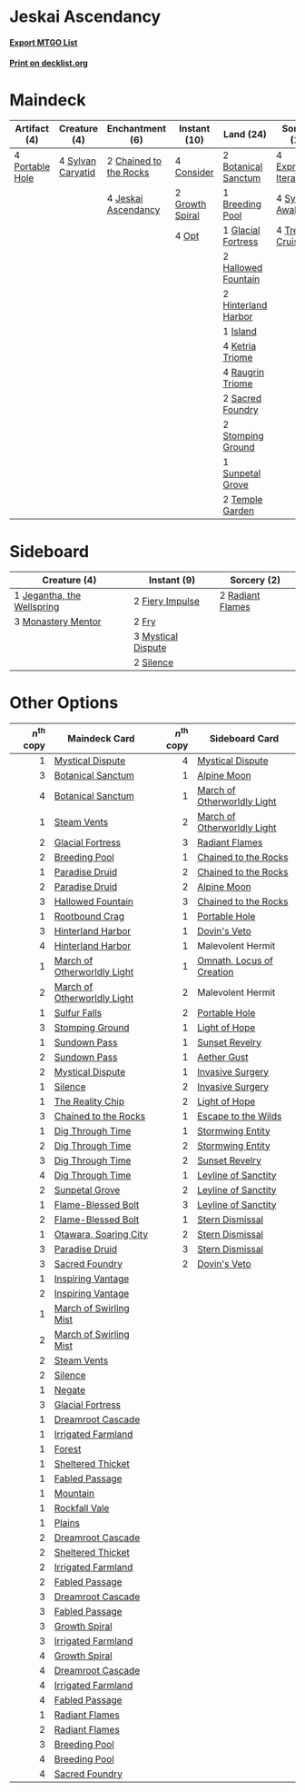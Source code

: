 # Jeskai Ascendancy

#### [Export MTGO List](../collection/Jeskai%20Ascendancy/Jeskai%20Ascendancy.txt)
#### [Print on decklist.org](http://decklist.org/?deckmain=2%09Botanical%20Sanctum%0A1%09Breeding%20Pool%0A2%09Chained%20to%20the%20Rocks%0A4%09Consider%0A4%09Expressive%20Iteration%0A1%09Glacial%20Fortress%0A2%09Growth%20Spiral%0A2%09Hallowed%20Fountain%0A2%09Hinterland%20Harbor%0A1%09Island%0A4%09Jeskai%20Ascendancy%0A4%09Ketria%20Triome%0A4%09Opt%0A4%09Portable%20Hole%0A4%09Raugrin%20Triome%0A2%09Sacred%20Foundry%0A2%09Stomping%20Ground%0A1%09Sunpetal%20Grove%0A4%09Sylvan%20Awakening%0A4%09Sylvan%20Caryatid%0A2%09Temple%20Garden%0A4%09Treasure%20Cruise&deckside=2%09Fiery%20Impulse%0A2%09Fry%0A1%09Jegantha,%20the%20Wellspring%0A3%09Monastery%20Mentor%0A3%09Mystical%20Dispute%0A2%09Radiant%20Flames%0A2%09Silence)
# Maindeck

|                                       Artifact (4)                                       |                                        Creature (4)                                        |                                         Enchantment (6)                                         |                                       Instant (10)                                       |                                          Land (24)                                           |                                          Sorcery (12)                                           |
|------------------------------------------------------------------------------------------|--------------------------------------------------------------------------------------------|-------------------------------------------------------------------------------------------------|------------------------------------------------------------------------------------------|----------------------------------------------------------------------------------------------|-------------------------------------------------------------------------------------------------|
|4 [Portable Hole](http://gatherer.wizards.com/Pages/Card/Details.aspx?multiverseid=527320)|4 [Sylvan Caryatid](http://gatherer.wizards.com/Pages/Card/Details.aspx?multiverseid=373624)|2 [Chained to the Rocks](http://gatherer.wizards.com/Pages/Card/Details.aspx?multiverseid=373521)|4 [Consider](http://gatherer.wizards.com/Pages/Card/Details.aspx?multiverseid=534803)     |2 [Botanical Sanctum](http://gatherer.wizards.com/Pages/Card/Details.aspx?multiverseid=417817)|4 [Expressive Iteration](http://gatherer.wizards.com/Pages/Card/Details.aspx?multiverseid=513678)|
|                                                                                          |                                                                                            |4 [Jeskai Ascendancy](http://gatherer.wizards.com/Pages/Card/Details.aspx?multiverseid=386571)   |2 [Growth Spiral](http://gatherer.wizards.com/Pages/Card/Details.aspx?multiverseid=457322)|1 [Breeding Pool](http://gatherer.wizards.com/Pages/Card/Details.aspx?multiverseid=97088)     |4 [Sylvan Awakening](http://gatherer.wizards.com/Pages/Card/Details.aspx?multiverseid=443071)    |
|                                                                                          |                                                                                            |                                                                                                 |4 [Opt](http://gatherer.wizards.com/Pages/Card/Details.aspx?multiverseid=442948)          |1 [Glacial Fortress](http://gatherer.wizards.com/Pages/Card/Details.aspx?multiverseid=190562) |4 [Treasure Cruise](http://gatherer.wizards.com/Pages/Card/Details.aspx?multiverseid=420718)     |
|                                                                                          |                                                                                            |                                                                                                 |                                                                                          |2 [Hallowed Fountain](http://gatherer.wizards.com/Pages/Card/Details.aspx?multiverseid=97071) |                                                                                                 |
|                                                                                          |                                                                                            |                                                                                                 |                                                                                          |2 [Hinterland Harbor](http://gatherer.wizards.com/Pages/Card/Details.aspx?multiverseid=443128)|                                                                                                 |
|                                                                                          |                                                                                            |                                                                                                 |                                                                                          |1 [Island](http://gatherer.wizards.com/Pages/Card/Details.aspx?multiverseid=439857)           |                                                                                                 |
|                                                                                          |                                                                                            |                                                                                                 |                                                                                          |4 [Ketria Triome](http://gatherer.wizards.com/Pages/Card/Details.aspx?multiverseid=479770)    |                                                                                                 |
|                                                                                          |                                                                                            |                                                                                                 |                                                                                          |4 [Raugrin Triome](http://gatherer.wizards.com/Pages/Card/Details.aspx?multiverseid=479771)   |                                                                                                 |
|                                                                                          |                                                                                            |                                                                                                 |                                                                                          |2 [Sacred Foundry](http://gatherer.wizards.com/Pages/Card/Details.aspx?multiverseid=405106)   |                                                                                                 |
|                                                                                          |                                                                                            |                                                                                                 |                                                                                          |2 [Stomping Ground](http://gatherer.wizards.com/Pages/Card/Details.aspx?multiverseid=405110)  |                                                                                                 |
|                                                                                          |                                                                                            |                                                                                                 |                                                                                          |1 [Sunpetal Grove](http://gatherer.wizards.com/Pages/Card/Details.aspx?multiverseid=420946)   |                                                                                                 |
|                                                                                          |                                                                                            |                                                                                                 |                                                                                          |2 [Temple Garden](http://gatherer.wizards.com/Pages/Card/Details.aspx?multiverseid=405112)    |                                                                                                 |


# Sideboard

|                                            Creature (4)                                             |                                         Instant (9)                                         |                                        Sorcery (2)                                        |
|-----------------------------------------------------------------------------------------------------|---------------------------------------------------------------------------------------------|-------------------------------------------------------------------------------------------|
|1 [Jegantha, the Wellspring](http://gatherer.wizards.com/Pages/Card/Details.aspx?multiverseid=479742)|2 [Fiery Impulse](http://gatherer.wizards.com/Pages/Card/Details.aspx?multiverseid=398516)   |2 [Radiant Flames](http://gatherer.wizards.com/Pages/Card/Details.aspx?multiverseid=402002)|
|3 [Monastery Mentor](http://gatherer.wizards.com/Pages/Card/Details.aspx?multiverseid=391883)        |2 [Fry](http://gatherer.wizards.com/Pages/Card/Details.aspx?multiverseid=466894)             |                                                                                           |
|                                                                                                     |3 [Mystical Dispute](http://gatherer.wizards.com/Pages/Card/Details.aspx?multiverseid=473020)|                                                                                           |
|                                                                                                     |2 [Silence](http://gatherer.wizards.com/Pages/Card/Details.aspx?multiverseid=191083)         |                                                                                           |


# Other Options

|*n*<sup>th</sup> copy|                                            Maindeck Card                                             |*n*<sup>th</sup> copy|                                            Sideboard Card                                            |
|--------------------:|------------------------------------------------------------------------------------------------------|--------------------:|------------------------------------------------------------------------------------------------------|
|                    1|[Mystical Dispute](http://gatherer.wizards.com/Pages/Card/Details.aspx?multiverseid=473020)           |                    4|[Mystical Dispute](http://gatherer.wizards.com/Pages/Card/Details.aspx?multiverseid=473020)           |
|                    3|[Botanical Sanctum](http://gatherer.wizards.com/Pages/Card/Details.aspx?multiverseid=417817)          |                    1|[Alpine Moon](http://gatherer.wizards.com/Pages/Card/Details.aspx?multiverseid=447264)                |
|                    4|[Botanical Sanctum](http://gatherer.wizards.com/Pages/Card/Details.aspx?multiverseid=417817)          |                    1|[March of Otherworldly Light](http://gatherer.wizards.com/Pages/Card/Details.aspx?multiverseid=548321)|
|                    1|[Steam Vents](http://gatherer.wizards.com/Pages/Card/Details.aspx?multiverseid=405109)                |                    2|[March of Otherworldly Light](http://gatherer.wizards.com/Pages/Card/Details.aspx?multiverseid=548321)|
|                    2|[Glacial Fortress](http://gatherer.wizards.com/Pages/Card/Details.aspx?multiverseid=190562)           |                    3|[Radiant Flames](http://gatherer.wizards.com/Pages/Card/Details.aspx?multiverseid=402002)             |
|                    2|[Breeding Pool](http://gatherer.wizards.com/Pages/Card/Details.aspx?multiverseid=97088)               |                    1|[Chained to the Rocks](http://gatherer.wizards.com/Pages/Card/Details.aspx?multiverseid=373521)       |
|                    1|[Paradise Druid](http://gatherer.wizards.com/Pages/Card/Details.aspx?multiverseid=461098)             |                    2|[Chained to the Rocks](http://gatherer.wizards.com/Pages/Card/Details.aspx?multiverseid=373521)       |
|                    2|[Paradise Druid](http://gatherer.wizards.com/Pages/Card/Details.aspx?multiverseid=461098)             |                    2|[Alpine Moon](http://gatherer.wizards.com/Pages/Card/Details.aspx?multiverseid=447264)                |
|                    3|[Hallowed Fountain](http://gatherer.wizards.com/Pages/Card/Details.aspx?multiverseid=97071)           |                    3|[Chained to the Rocks](http://gatherer.wizards.com/Pages/Card/Details.aspx?multiverseid=373521)       |
|                    1|[Rootbound Crag](http://gatherer.wizards.com/Pages/Card/Details.aspx?multiverseid=420934)             |                    1|[Portable Hole](http://gatherer.wizards.com/Pages/Card/Details.aspx?multiverseid=527320)              |
|                    3|[Hinterland Harbor](http://gatherer.wizards.com/Pages/Card/Details.aspx?multiverseid=443128)          |                    1|[Dovin's Veto](http://gatherer.wizards.com/Pages/Card/Details.aspx?multiverseid=461120)               |
|                    4|[Hinterland Harbor](http://gatherer.wizards.com/Pages/Card/Details.aspx?multiverseid=443128)          |                    1|Malevolent Hermit                                                                                     |
|                    1|[March of Otherworldly Light](http://gatherer.wizards.com/Pages/Card/Details.aspx?multiverseid=548321)|                    1|[Omnath, Locus of Creation](http://gatherer.wizards.com/Pages/Card/Details.aspx?multiverseid=491883)  |
|                    2|[March of Otherworldly Light](http://gatherer.wizards.com/Pages/Card/Details.aspx?multiverseid=548321)|                    2|Malevolent Hermit                                                                                     |
|                    1|[Sulfur Falls](http://gatherer.wizards.com/Pages/Card/Details.aspx?multiverseid=443135)               |                    2|[Portable Hole](http://gatherer.wizards.com/Pages/Card/Details.aspx?multiverseid=527320)              |
|                    3|[Stomping Ground](http://gatherer.wizards.com/Pages/Card/Details.aspx?multiverseid=405110)            |                    1|[Light of Hope](http://gatherer.wizards.com/Pages/Card/Details.aspx?multiverseid=479540)              |
|                    1|[Sundown Pass](http://gatherer.wizards.com/Pages/Card/Details.aspx?multiverseid=541142)               |                    1|[Sunset Revelry](http://gatherer.wizards.com/Pages/Card/Details.aspx?multiverseid=534796)             |
|                    2|[Sundown Pass](http://gatherer.wizards.com/Pages/Card/Details.aspx?multiverseid=541142)               |                    1|[Aether Gust](http://gatherer.wizards.com/Pages/Card/Details.aspx?multiverseid=466796)                |
|                    2|[Mystical Dispute](http://gatherer.wizards.com/Pages/Card/Details.aspx?multiverseid=473020)           |                    1|[Invasive Surgery](http://gatherer.wizards.com/Pages/Card/Details.aspx?multiverseid=409811)           |
|                    1|[Silence](http://gatherer.wizards.com/Pages/Card/Details.aspx?multiverseid=191083)                    |                    2|[Invasive Surgery](http://gatherer.wizards.com/Pages/Card/Details.aspx?multiverseid=409811)           |
|                    1|[The Reality Chip](http://gatherer.wizards.com/Pages/Card/Details.aspx?multiverseid=548372)           |                    2|[Light of Hope](http://gatherer.wizards.com/Pages/Card/Details.aspx?multiverseid=479540)              |
|                    3|[Chained to the Rocks](http://gatherer.wizards.com/Pages/Card/Details.aspx?multiverseid=373521)       |                    1|[Escape to the Wilds](http://gatherer.wizards.com/Pages/Card/Details.aspx?multiverseid=473151)        |
|                    1|[Dig Through Time](http://gatherer.wizards.com/Pages/Card/Details.aspx?multiverseid=386518)           |                    1|[Stormwing Entity](http://gatherer.wizards.com/Pages/Card/Details.aspx?multiverseid=488253)           |
|                    2|[Dig Through Time](http://gatherer.wizards.com/Pages/Card/Details.aspx?multiverseid=386518)           |                    2|[Stormwing Entity](http://gatherer.wizards.com/Pages/Card/Details.aspx?multiverseid=488253)           |
|                    3|[Dig Through Time](http://gatherer.wizards.com/Pages/Card/Details.aspx?multiverseid=386518)           |                    2|[Sunset Revelry](http://gatherer.wizards.com/Pages/Card/Details.aspx?multiverseid=534796)             |
|                    4|[Dig Through Time](http://gatherer.wizards.com/Pages/Card/Details.aspx?multiverseid=386518)           |                    1|[Leyline of Sanctity](http://gatherer.wizards.com/Pages/Card/Details.aspx?multiverseid=204993)        |
|                    2|[Sunpetal Grove](http://gatherer.wizards.com/Pages/Card/Details.aspx?multiverseid=420946)             |                    2|[Leyline of Sanctity](http://gatherer.wizards.com/Pages/Card/Details.aspx?multiverseid=204993)        |
|                    1|[Flame-Blessed Bolt](http://gatherer.wizards.com/Pages/Card/Details.aspx?multiverseid=541014)         |                    3|[Leyline of Sanctity](http://gatherer.wizards.com/Pages/Card/Details.aspx?multiverseid=204993)        |
|                    2|[Flame-Blessed Bolt](http://gatherer.wizards.com/Pages/Card/Details.aspx?multiverseid=541014)         |                    1|[Stern Dismissal](http://gatherer.wizards.com/Pages/Card/Details.aspx?multiverseid=476319)            |
|                    1|[Otawara, Soaring City](http://gatherer.wizards.com/Pages/Card/Details.aspx?multiverseid=548584)      |                    2|[Stern Dismissal](http://gatherer.wizards.com/Pages/Card/Details.aspx?multiverseid=476319)            |
|                    3|[Paradise Druid](http://gatherer.wizards.com/Pages/Card/Details.aspx?multiverseid=461098)             |                    3|[Stern Dismissal](http://gatherer.wizards.com/Pages/Card/Details.aspx?multiverseid=476319)            |
|                    3|[Sacred Foundry](http://gatherer.wizards.com/Pages/Card/Details.aspx?multiverseid=405106)             |                    2|[Dovin's Veto](http://gatherer.wizards.com/Pages/Card/Details.aspx?multiverseid=461120)               |
|                    1|[Inspiring Vantage](http://gatherer.wizards.com/Pages/Card/Details.aspx?multiverseid=417819)          |                     |                                                                                                      |
|                    2|[Inspiring Vantage](http://gatherer.wizards.com/Pages/Card/Details.aspx?multiverseid=417819)          |                     |                                                                                                      |
|                    1|[March of Swirling Mist](http://gatherer.wizards.com/Pages/Card/Details.aspx?multiverseid=548358)     |                     |                                                                                                      |
|                    2|[March of Swirling Mist](http://gatherer.wizards.com/Pages/Card/Details.aspx?multiverseid=548358)     |                     |                                                                                                      |
|                    2|[Steam Vents](http://gatherer.wizards.com/Pages/Card/Details.aspx?multiverseid=405109)                |                     |                                                                                                      |
|                    2|[Silence](http://gatherer.wizards.com/Pages/Card/Details.aspx?multiverseid=191083)                    |                     |                                                                                                      |
|                    1|[Negate](http://gatherer.wizards.com/Pages/Card/Details.aspx?multiverseid=423707)                     |                     |                                                                                                      |
|                    3|[Glacial Fortress](http://gatherer.wizards.com/Pages/Card/Details.aspx?multiverseid=190562)           |                     |                                                                                                      |
|                    1|[Dreamroot Cascade](http://gatherer.wizards.com/Pages/Card/Details.aspx?multiverseid=541138)          |                     |                                                                                                      |
|                    1|[Irrigated Farmland](http://gatherer.wizards.com/Pages/Card/Details.aspx?multiverseid=426947)         |                     |                                                                                                      |
|                    1|[Forest](http://gatherer.wizards.com/Pages/Card/Details.aspx?multiverseid=439860)                     |                     |                                                                                                      |
|                    1|[Sheltered Thicket](http://gatherer.wizards.com/Pages/Card/Details.aspx?multiverseid=426950)          |                     |                                                                                                      |
|                    1|[Fabled Passage](http://gatherer.wizards.com/Pages/Card/Details.aspx?multiverseid=473206)             |                     |                                                                                                      |
|                    1|[Mountain](http://gatherer.wizards.com/Pages/Card/Details.aspx?multiverseid=439859)                   |                     |                                                                                                      |
|                    1|[Rockfall Vale](http://gatherer.wizards.com/Pages/Card/Details.aspx?multiverseid=535065)              |                     |                                                                                                      |
|                    1|[Plains](http://gatherer.wizards.com/Pages/Card/Details.aspx?multiverseid=439856)                     |                     |                                                                                                      |
|                    2|[Dreamroot Cascade](http://gatherer.wizards.com/Pages/Card/Details.aspx?multiverseid=541138)          |                     |                                                                                                      |
|                    2|[Sheltered Thicket](http://gatherer.wizards.com/Pages/Card/Details.aspx?multiverseid=426950)          |                     |                                                                                                      |
|                    2|[Irrigated Farmland](http://gatherer.wizards.com/Pages/Card/Details.aspx?multiverseid=426947)         |                     |                                                                                                      |
|                    2|[Fabled Passage](http://gatherer.wizards.com/Pages/Card/Details.aspx?multiverseid=473206)             |                     |                                                                                                      |
|                    3|[Dreamroot Cascade](http://gatherer.wizards.com/Pages/Card/Details.aspx?multiverseid=541138)          |                     |                                                                                                      |
|                    3|[Fabled Passage](http://gatherer.wizards.com/Pages/Card/Details.aspx?multiverseid=473206)             |                     |                                                                                                      |
|                    3|[Growth Spiral](http://gatherer.wizards.com/Pages/Card/Details.aspx?multiverseid=457322)              |                     |                                                                                                      |
|                    3|[Irrigated Farmland](http://gatherer.wizards.com/Pages/Card/Details.aspx?multiverseid=426947)         |                     |                                                                                                      |
|                    4|[Growth Spiral](http://gatherer.wizards.com/Pages/Card/Details.aspx?multiverseid=457322)              |                     |                                                                                                      |
|                    4|[Dreamroot Cascade](http://gatherer.wizards.com/Pages/Card/Details.aspx?multiverseid=541138)          |                     |                                                                                                      |
|                    4|[Irrigated Farmland](http://gatherer.wizards.com/Pages/Card/Details.aspx?multiverseid=426947)         |                     |                                                                                                      |
|                    4|[Fabled Passage](http://gatherer.wizards.com/Pages/Card/Details.aspx?multiverseid=473206)             |                     |                                                                                                      |
|                    1|[Radiant Flames](http://gatherer.wizards.com/Pages/Card/Details.aspx?multiverseid=402002)             |                     |                                                                                                      |
|                    2|[Radiant Flames](http://gatherer.wizards.com/Pages/Card/Details.aspx?multiverseid=402002)             |                     |                                                                                                      |
|                    3|[Breeding Pool](http://gatherer.wizards.com/Pages/Card/Details.aspx?multiverseid=97088)               |                     |                                                                                                      |
|                    4|[Breeding Pool](http://gatherer.wizards.com/Pages/Card/Details.aspx?multiverseid=97088)               |                     |                                                                                                      |
|                    4|[Sacred Foundry](http://gatherer.wizards.com/Pages/Card/Details.aspx?multiverseid=405106)             |                     |                                                                                                      |

